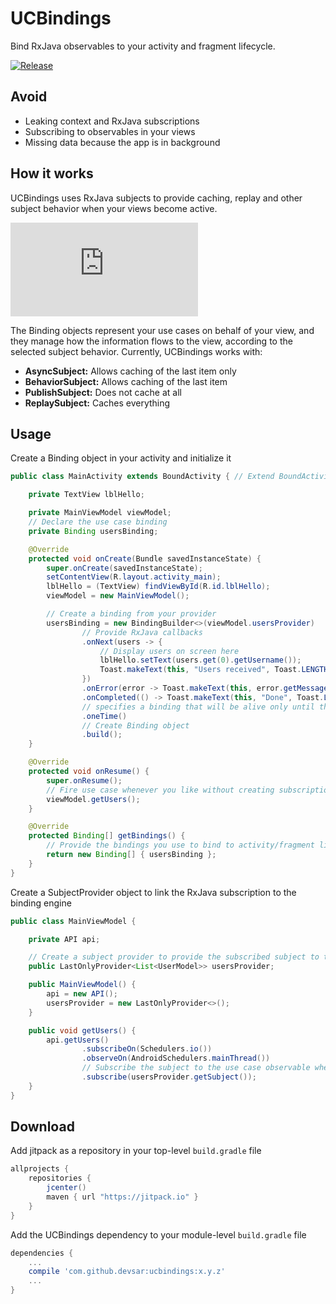 # UCBindings
Bind RxJava observables to your activity and fragment lifecycle.

[![Release](https://jitpack.io/v/devsar/ucbindings.svg)](https://jitpack.io/#devsar/ucbindings)

## Avoid

- Leaking context and RxJava subscriptions
- Subscribing to observables in your views
- Missing data because the app is in background

## How it works

UCBindings uses RxJava subjects to provide caching, replay and other subject behavior when your views become active.

![Binding engine internals](http://cloud.devsar.com/index.php/apps/files_sharing/ajax/publicpreview.php?x=1600&y=405&a=true&file=ucbindings-engine-docs.png&t=TesbXVo75CjxJz3&scalingup=0)

The Binding objects represent your use cases on behalf of your view, and they manage how the information flows to the view, according to the selected subject behavior.
Currently, UCBindings works with:
  - **AsyncSubject:** Allows caching of the last item only
  - **BehaviorSubject:** Allows caching of the last item
  - **PublishSubject:** Does not cache at all
  - **ReplaySubject:** Caches everything
  
## Usage

Create a Binding object in your activity and initialize it

```java
public class MainActivity extends BoundActivity { // Extend BoundActivity to get lifecycle goodies

    private TextView lblHello;

    private MainViewModel viewModel;
    // Declare the use case binding
    private Binding usersBinding;

    @Override
    protected void onCreate(Bundle savedInstanceState) {
        super.onCreate(savedInstanceState);
        setContentView(R.layout.activity_main);
        lblHello = (TextView) findViewById(R.id.lblHello);
        viewModel = new MainViewModel();

        // Create a binding from your provider
        usersBinding = new BindingBuilder<>(viewModel.usersProvider)
                // Provide RxJava callbacks
                .onNext(users -> {
                    // Display users on screen here
                    lblHello.setText(users.get(0).getUsername());
                    Toast.makeText(this, "Users received", Toast.LENGTH_SHORT).show();
                })
                .onError(error -> Toast.makeText(this, error.getMessage(), Toast.LENGTH_SHORT).show())
                .onCompleted(() -> Toast.makeText(this, "Done", Toast.LENGTH_SHORT).show())
                // specifies a binding that will be alive only until the source observable completes
                .oneTime()
                // Create Binding object
                .build();
    }

    @Override
    protected void onResume() {
        super.onResume();
        // Fire use case whenever you like without creating subscriptions in your view
        viewModel.getUsers();
    }

    @Override
    protected Binding[] getBindings() {
        // Provide the bindings you use to bind to activity/fragment lifecycle
        return new Binding[] { usersBinding };
    }
}
```

Create a SubjectProvider object to link the RxJava subscription to the binding engine

```java
public class MainViewModel {

    private API api;

    // Create a subject provider to provide the subscribed subject to the binding
    public LastOnlyProvider<List<UserModel>> usersProvider;

    public MainViewModel() {
        api = new API();
        usersProvider = new LastOnlyProvider<>();
    }

    public void getUsers() {
        api.getUsers()
                .subscribeOn(Schedulers.io())
                .observeOn(AndroidSchedulers.mainThread())
                // Subscribe the subject to the use case observable when firing request
                .subscribe(usersProvider.getSubject());
    }
}
```

## Download

Add jitpack as a repository in your top-level `build.gradle` file

```gradle
allprojects {
    repositories {
        jcenter()
        maven { url "https://jitpack.io" }
    }
}
```

Add the UCBindings dependency to your module-level `build.gradle` file

```gradle
dependencies {
    ...
    compile 'com.github.devsar:ucbindings:x.y.z'
    ...
}
```

